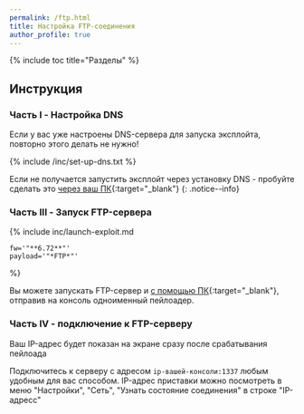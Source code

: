 ```yaml
---
permalink: /ftp.html
title: Настройка FTP-соединения
author_profile: true
---
```

{% include toc title="Разделы" %}

## Инструкция

### Часть I - Настройка DNS
		
Если у вас уже настроены DNS-сервера для запуска эксплойта, повторно этого делать не нужно!
		
{% include /inc/set-up-dns.txt %}

Если не получается запустить эксплойт через установку DNS - пробуйте сделать это [через ваш ПК](payloads){:target="_blank"}
{: .notice--info}

### Часть III - Запуск FTP-сервера

{% include inc/launch-exploit.md 

	fw='"**6.72**"'
	payload='"*FTP*"'

%}

Вы можете запускать FTP-сервер и [с помощью ПК](payloads){:target="_blank"}, отправив на консоль одноименный пейлоадер. 

### Часть IV - подключение к FTP-серверу 

Ваш IP-адрес будет показан на экране сразу после срабатывания пейлоада

Подключитесь к серверу с адресом `ip-вашей-консоли:1337` любым удобным для вас способом. IP-адрес приставки можно посмотреть в меню "Настройки", "Сеть", "Узнать состояние соединения" в строке "IP-адресс"